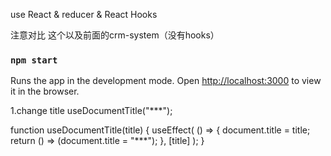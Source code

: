 use React & reducer & React Hooks

注意对比 这个以及前面的crm-system（没有hooks）

### `npm start`

Runs the app in the development mode.
Open [http://localhost:3000](http://localhost:3000) to view it in the browser.

1.change title 
useDocumentTitle("***"); 

function useDocumentTitle(title) {
  useEffect(
    () => {
      document.title = title;
      return () => (document.title = "***");
    },
    [title]
  );
}